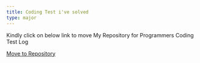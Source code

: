 ```yaml
---
title: Coding Test i've solved
type: major
---
```


Kindly click on below link to move My Repository for Programmers Coding Test Log

[Move to Repository](https://github.com/HyunsooZo/Programmers/tree/main/%ED%94%84%EB%A1%9C%EA%B7%B8%EB%9E%98%EB%A8%B8%EC%8A%A4)
